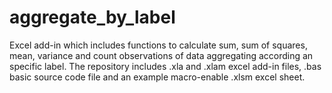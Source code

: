 # aggregate_by_label
Excel add-in which includes functions to calculate sum, sum of squares, mean, variance and count observations of data aggregating according an specific label. The repository includes .xla and .xlam excel add-in files, .bas basic source code file and an example macro-enable .xlsm excel sheet.
